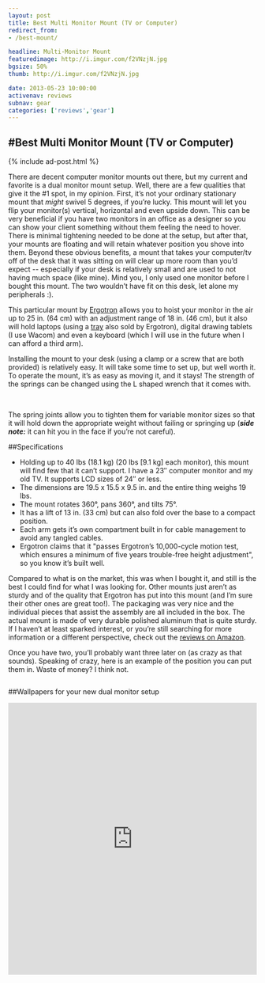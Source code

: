 ```yaml
---
layout: post
title: Best Multi Monitor Mount (TV or Computer)
redirect_from:
- /best-mount/

headline: Multi-Monitor Mount
featuredimage: http://i.imgur.com/f2VNzjN.jpg
bgsize: 50%
thumb: http://i.imgur.com/f2VNzjN.jpg

date: 2013-05-23 10:00:00
activenav: reviews
subnav: gear
categories: ['reviews','gear']
---
```

#Best Multi Monitor Mount (TV or Computer)
---

{% include ad-post.html %}

There are decent computer monitor mounts out there, but my current and favorite is a dual monitor mount setup. Well, there are a few qualities that give it the #1 spot, in my opinion. First, it’s not your ordinary stationary mount that *might* swivel 5 degrees, if you’re lucky. This mount will let you flip your monitor(s) vertical, horizontal and even upside down. This can be very beneficial if you have two monitors in an office as a designer so you can show your client something without them feeling the need to hover. There is minimal tightening needed to be done at the setup, but after that, your mounts are floating and will retain whatever position you shove into them. Beyond these obvious benefits, a mount that takes your computer/tv off of the desk that it was sitting on will clear up more room than you’d expect -- especially if your desk is relatively small and are used to not having much space (like mine). Mind you, I only used one monitor before I bought this mount. The two wouldn’t have fit on this desk, let alone my peripherals :).

This particular mount by <a href="http://www.amazon.com/s/?_encoding=UTF8&camp=1789&creative=390957&field-brandtextbin=Ergotron&linkCode=ur2&node=172282&tag=mediunma0d-20" class="amazon">Ergotron</a> allows you to hoist your monitor in the air up to 25 in. (64 cm) with an adjustment range of 18 in. (46 cm), but it also will hold laptops (using a <a href="http://www.amazon.com/gp/product/B000ECUMTS/ref=as_li_ss_tl?ie=UTF8&camp=1789&creative=390957&creativeASIN=B000ECUMTS&linkCode=as2&tag=mediunma0d-20" class="amazon">tray</a> also sold by Ergotron), digital drawing tablets (I use Wacom) and even a keyboard (which I will use in the future when I can afford a third arm).

Installing the mount to your desk (using a clamp or a screw that are both provided) is relatively easy. It will take some time to set up, but well worth it. To operate the mount, it’s as easy as moving it, and it stays! The strength of the springs can be changed using the L shaped wrench that it comes with.

<img src="http://i.imgur.com/eCp19SD.jpg" alt="">

<img src="http://i.imgur.com/te7wS8D.jpg" alt="">

The spring joints allow you to tighten them for variable monitor sizes so that it will hold down the appropriate weight without failing or springing up (***side note:*** it can hit you in the face if you’re not careful).

##Specifications

* Holding up to 40 lbs (18.1 kg) (20 lbs [9.1 kg] each monitor), this mount will find few that it can’t support. I have a 23″ computer monitor and my old TV. It supports LCD sizes of 24″ or less.
* The dimensions are 19.5 x 15.5 x 9.5 in. and the entire thing weighs 19 lbs.
* The mount rotates 360°, pans 360°, and tilts 75°.
* It has a lift of 13 in. (33 cm) but can also fold over the base to a compact position.
* Each arm gets it’s own compartment built in for cable management to avoid any tangled cables.
* Ergotron claims that it "passes Ergotron’s 10,000-cycle motion test, which ensures a minimum of five years trouble-free height adjustment", so you know it’s built well.

Compared to what is on the market, this was when I bought it, and still is the best I could find for what I was looking for. Other mounts just aren’t as sturdy and of the quality that Ergotron has put into this mount (and I’m sure their other ones are great too!). The packaging was very nice and the individual pieces that assist the assembly are all included in the box. The actual mount is made of very durable polished aluminum that is quite sturdy. If I haven’t at least sparked interest, or you’re still searching for more information or a different perspective, check out the <a href="http://www.amazon.com/Ergotron-Lx-Dual-Stacking-Arm/product-reviews/B0036RDOT8" class="amazon">reviews on Amazon</a>.

Once you have two, you’ll probably want three later on (as crazy as that sounds). Speaking of crazy, here is an example of the position you can put them in. Waste of money? I think not.

<img src="http://i.imgur.com/qRx1f3u.jpg" alt="">

##Wallpapers for your new dual monitor setup
<iframe class="imgur-album" width="100%" height="550" frameborder="0" src="http://imgur.com/a/rcLTm/embed"></iframe>